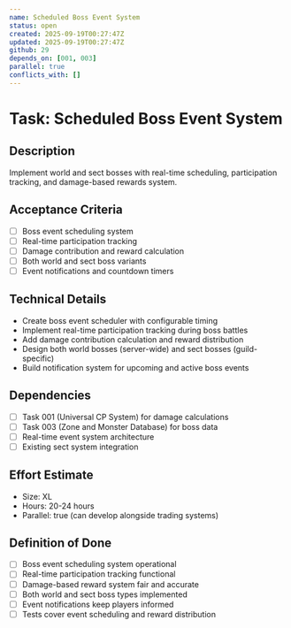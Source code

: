 ```yaml
---
name: Scheduled Boss Event System
status: open
created: 2025-09-19T00:27:47Z
updated: 2025-09-19T00:27:47Z
github: 29
depends_on: [001, 003]
parallel: true
conflicts_with: []
---
```


# Task: Scheduled Boss Event System

## Description
Implement world and sect bosses with real-time scheduling, participation tracking, and damage-based rewards system.

## Acceptance Criteria
- [ ] Boss event scheduling system
- [ ] Real-time participation tracking
- [ ] Damage contribution and reward calculation
- [ ] Both world and sect boss variants
- [ ] Event notifications and countdown timers

## Technical Details
- Create boss event scheduler with configurable timing
- Implement real-time participation tracking during boss battles
- Add damage contribution calculation and reward distribution
- Design both world bosses (server-wide) and sect bosses (guild-specific)
- Build notification system for upcoming and active boss events

## Dependencies
- [ ] Task 001 (Universal CP System) for damage calculations
- [ ] Task 003 (Zone and Monster Database) for boss data
- [ ] Real-time event system architecture
- [ ] Existing sect system integration

## Effort Estimate
- Size: XL
- Hours: 20-24 hours
- Parallel: true (can develop alongside trading systems)

## Definition of Done
- [ ] Boss event scheduling system operational
- [ ] Real-time participation tracking functional
- [ ] Damage-based reward system fair and accurate
- [ ] Both world and sect boss types implemented
- [ ] Event notifications keep players informed
- [ ] Tests cover event scheduling and reward distribution